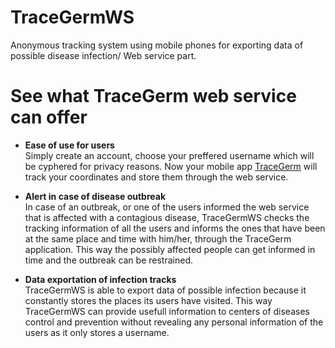# TraceGermWS

Anonymous tracking system using mobile phones for exporting data of possible disease infection/ Web service part. 

# See what TraceGerm web service can offer

* **Ease of use for users**<br>
Simply create an account, choose your preffered username which will be cyphered for privacy reasons. 
Now your mobile app [TraceGerm](https://github.com/TraceGerm/TraceGermApp) will track your coordinates and store them 
through the web service.


* **Alert in case of disease outbreak**<br>
In case of an outbreak, or one of the users informed the web service that is affected with a contagious disease, 
TraceGermWS checks the tracking information of all the users and informs the ones that have been at the same place 
and time with him/her, through the TraceGerm application. This way the possibly affected people can get 
informed in time and the outbreak can be restrained. 
  
  
* **Data exportation of infection tracks**<br>
TraceGermWS is able to export data of possible infection because it constantly stores the places its users have 
visited. This way TraceGermWS can provide usefull information to centers of diseases control and prevention without 
revealing any personal information of the users as it only stores a username.
